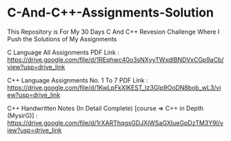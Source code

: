 # C-And-C++-Assignments-Solution
This Repository is For My 30 Days C And C++ Revesion Challenge Where I Push the Solutions of My Assignments

C Language All Assignments PDF Link : https://drive.google.com/file/d/1REqhwc40o3sNXyyTWxdIBNDVxCGp9aCb/view?usp=drive_link



C++ Language Assignments No. 1 To 7 PDF Link : https://drive.google.com/file/d/1KwLpFkXlKEST_Iz3GIp9OoDN8bob_wL3/view?usp=drive_link


C++ Handwritten Notes (In Detail Complete) [course => C++ in Depth (MysirG)] : https://drive.google.com/file/d/1rXARThqgsGDJXjWSaGXIueGpDzTM3Y9l/view?usp=drive_link
